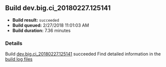 ## Build dev.big.ci_20180227.125141
- **Build result:** `succeeded`
- **Build queued:** 2/27/2018 11:01:03 AM
- **Build duration:** 7.36 minutes
### Details
Build [dev.big.ci_20180227.125141](https://winappstudio.visualstudio.com/web/build.aspx?pcguid=a4ef43be-68ce-4195-a619-079b4d9834c2&builduri=vstfs%3a%2f%2f%2fBuild%2fBuild%2f25141) succeeded
Find detailed information in the [build log files](https://uwpctdiags.blob.core.windows.net/buildlogs/dev.big.ci_20180227.125141_logs.zip)
